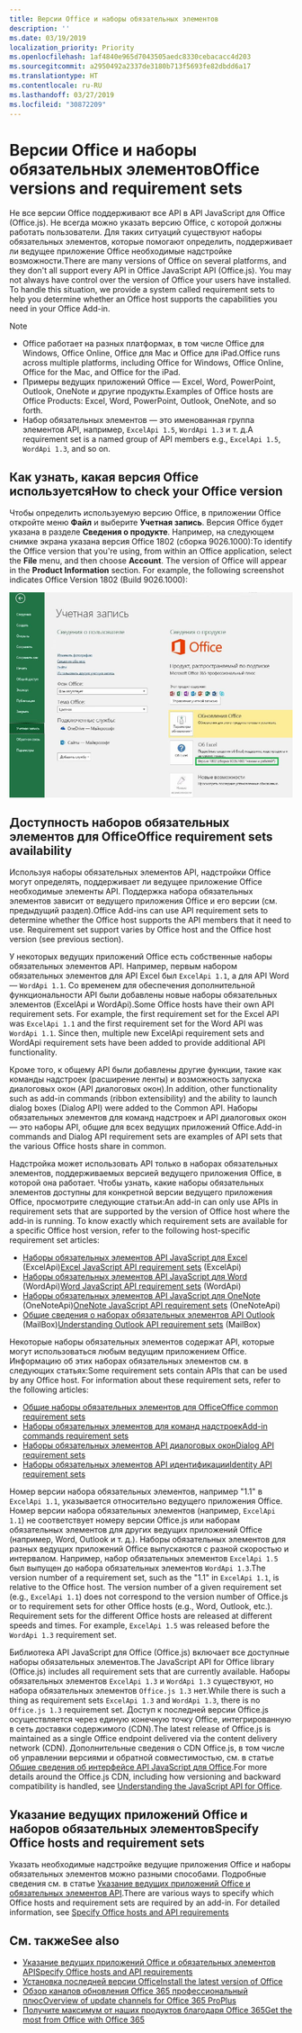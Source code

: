 ```yaml
---
title: Версии Office и наборы обязательных элементов
description: ''
ms.date: 03/19/2019
localization_priority: Priority
ms.openlocfilehash: 1af4840e965d7043505aedc8330cebacacc4d203
ms.sourcegitcommit: a2950492a2337de3180b713f5693fe82dbdd6a17
ms.translationtype: HT
ms.contentlocale: ru-RU
ms.lasthandoff: 03/27/2019
ms.locfileid: "30872209"
---
```

# <a name="office-versions-and-requirement-sets"></a><span data-ttu-id="1b967-102">Версии Office и наборы обязательных элементов</span><span class="sxs-lookup"><span data-stu-id="1b967-102">Office versions and requirement sets</span></span>

<span data-ttu-id="1b967-p101">Не все версии Office поддерживают все API в API JavaScript для Office (Office.js). Не всегда можно указать версию Office, с которой должны работать пользователи.  Для таких ситуаций существуют наборы обязательных элементов, которые помогают определить, поддерживает ли ведущее приложение Office необходимые надстройке возможности.</span><span class="sxs-lookup"><span data-stu-id="1b967-p101">There are many versions of Office on several platforms, and they don't all support every API in Office JavaScript API (Office.js). You may not always have control over the version of Office your users have installed.  To handle this situation, we provide a system called requirement sets to help you determine whether an Office host supports the capabilities you need in your Office Add-in.</span></span> 

> [!NOTE]
> - <span data-ttu-id="1b967-106">Office работает на разных платформах, в том числе Office для Windows, Office Online, Office для Mac и Office для iPad.</span><span class="sxs-lookup"><span data-stu-id="1b967-106">Office runs across multiple platforms, including Office for Windows, Office Online, Office for the Mac, and Office for the iPad.</span></span>
> - <span data-ttu-id="1b967-107">Примеры ведущих приложений Office — Excel, Word, PowerPoint, Outlook, OneNote и другие продукты.</span><span class="sxs-lookup"><span data-stu-id="1b967-107">Examples of Office hosts are Office Products: Excel, Word, PowerPoint, Outlook, OneNote, and so forth.</span></span>  
> - <span data-ttu-id="1b967-108">Набор обязательных элементов — это именованная группа элементов API, например, `ExcelApi 1.5`, `WordApi 1.3` и т. д.</span><span class="sxs-lookup"><span data-stu-id="1b967-108">A requirement set is a named group of API members e.g., `ExcelApi 1.5`, `WordApi 1.3`, and so on.</span></span>  


## <a name="how-to-check-your-office-version"></a><span data-ttu-id="1b967-109">Как узнать, какая версия Office используется</span><span class="sxs-lookup"><span data-stu-id="1b967-109">How to check your Office version</span></span>

<span data-ttu-id="1b967-p102">Чтобы определить используемую версию Office, в приложении Office откройте меню **Файл** и выберите **Учетная запись**. Версия Office будет указана в разделе **Сведения о продукте**. Например, на следующем снимке экрана указана версия Office 1802 (сборка 9026.1000):</span><span class="sxs-lookup"><span data-stu-id="1b967-p102">To identify the Office version that you're using, from within an Office application, select the **File** menu, and then choose **Account**. The version of Office will appear in the **Product Information** section. For example, the following screenshot indicates Office Version 1802 (Build 9026.1000):</span></span>

![Проверка версии Office](../images/office-version-number-ui.jpg)


## <a name="office-requirement-sets-availability"></a><span data-ttu-id="1b967-114">Доступность наборов обязательных элементов для Office</span><span class="sxs-lookup"><span data-stu-id="1b967-114">Office requirement sets availability</span></span>

<span data-ttu-id="1b967-p103">Используя наборы обязательных элементов API, надстройки Office могут определять, поддерживает ли ведущее приложение Office необходимые элементы API. Поддержка набора обязательных элементов зависит от ведущего приложения Office и его версии (см. предыдущий раздел).</span><span class="sxs-lookup"><span data-stu-id="1b967-p103">Office Add-ins can use API requirement sets to determine whether the Office host supports the API members that it need to use. Requirement set support varies by Office host and the Office host version (see previous section).</span></span>

<span data-ttu-id="1b967-p104">У некоторых ведущих приложений Office есть собственные наборы обязательных элементов API. Например, первым набором обязательных элементов для API Excel был `ExcelApi 1.1`, а для API Word — `WordApi 1.1`. Со временем для обеспечения дополнительной функциональности API были добавлены новые наборы обязательных элементов (ExcelApi и WordApi).</span><span class="sxs-lookup"><span data-stu-id="1b967-p104">Some Office hosts have their own API requirement sets. For example, the first requirement set for the Excel API was `ExcelApi 1.1` and the first requirement set for the Word API was `WordApi 1.1`. Since then, multiple new ExcelApi requirement sets and WordApi requirement sets have been added to provide additional API functionality.</span></span>

<span data-ttu-id="1b967-120">Кроме того, к общему API были добавлены другие функции, такие как команды надстроек (расширение ленты) и возможность запуска диалоговых окон (API диалоговых окон).</span><span class="sxs-lookup"><span data-stu-id="1b967-120">In addition, other functionality such as add-in commands (ribbon extensibility) and the ability to launch dialog boxes (Dialog API) were added to the Common API.</span></span> <span data-ttu-id="1b967-121">Наборы обязательных элементов для команд надстроек и API диалоговых окон — это наборы API, общие для всех ведущих приложений Office.</span><span class="sxs-lookup"><span data-stu-id="1b967-121">Add-in commands and Dialog API requirement sets are examples of API sets that the various Office hosts share in common.</span></span>

<span data-ttu-id="1b967-p106">Надстройка может использовать API только в наборах обязательных элементов, поддерживаемых версией ведущего приложения Office, в которой она работает. Чтобы узнать, какие наборы обязательных элементов доступны для конкретной версии ведущего приложения Office, просмотрите следующие статьи:</span><span class="sxs-lookup"><span data-stu-id="1b967-p106">An add-in can only use APIs in requirement sets that are supported by the version of Office host where the add-in is running. To know exactly which requirement sets are available for a specific Office host version, refer to the following host-specific requirement set articles:</span></span>

- <span data-ttu-id="1b967-124">[Наборы обязательных элементов API JavaScript для Excel](/office/dev/add-ins/reference/requirement-sets/excel-api-requirement-sets) (ExcelApi)</span><span class="sxs-lookup"><span data-stu-id="1b967-124">[Excel JavaScript API requirement sets](/office/dev/add-ins/reference/requirement-sets/excel-api-requirement-sets) (ExcelApi)</span></span>
- <span data-ttu-id="1b967-125">[Наборы обязательных элементов API JavaScript для Word](/office/dev/add-ins/reference/requirement-sets/word-api-requirement-sets) (WordApi)</span><span class="sxs-lookup"><span data-stu-id="1b967-125">[Word JavaScript API requirement sets](/office/dev/add-ins/reference/requirement-sets/word-api-requirement-sets) (WordApi)</span></span>
- <span data-ttu-id="1b967-126">[Наборы обязательных элементов API JavaScript для OneNote](/office/dev/add-ins/reference/requirement-sets/onenote-api-requirement-sets) (OneNoteApi)</span><span class="sxs-lookup"><span data-stu-id="1b967-126">[OneNote JavaScript API requirement sets](/office/dev/add-ins/reference/requirement-sets/onenote-api-requirement-sets) (OneNoteApi)</span></span>
- <span data-ttu-id="1b967-127">[Общие сведения о наборах обязательных элементов API Outlook](/office/dev/add-ins/reference/requirement-sets/outlook-api-requirement-sets) (MailBox)</span><span class="sxs-lookup"><span data-stu-id="1b967-127">[Understanding Outlook API requirement sets](/office/dev/add-ins/reference/requirement-sets/outlook-api-requirement-sets) (MailBox)</span></span>

<span data-ttu-id="1b967-p107">Некоторые наборы обязательных элементов содержат API, которые могут использоваться любым ведущим приложением Office. Информацию об этих наборах обязательных элементов см. в следующих статьях:</span><span class="sxs-lookup"><span data-stu-id="1b967-p107">Some requirement sets contain APIs that can be used by any Office host. For information about these requirement sets, refer to the following articles:</span></span>

- [<span data-ttu-id="1b967-130">Общие наборы обязательных элементов для Office</span><span class="sxs-lookup"><span data-stu-id="1b967-130">Office common requirement sets</span></span>](/office/dev/add-ins/reference/requirement-sets/office-add-in-requirement-sets)
- [<span data-ttu-id="1b967-131">Наборы обязательных элементов для команд надстроек</span><span class="sxs-lookup"><span data-stu-id="1b967-131">Add-in commands requirement sets</span></span>](/office/dev/add-ins/reference/requirement-sets/add-in-commands-requirement-sets)
- [<span data-ttu-id="1b967-132">Наборы обязательных элементов API диалоговых окон</span><span class="sxs-lookup"><span data-stu-id="1b967-132">Dialog API requirement sets</span></span>](/office/dev/add-ins/reference/requirement-sets/dialog-api-requirement-sets)
- [<span data-ttu-id="1b967-133">Наборы обязательных элементов API идентификации</span><span class="sxs-lookup"><span data-stu-id="1b967-133">Identity API requirement sets</span></span>](/office/dev/add-ins/reference/requirement-sets/identity-api-requirement-sets)

<span data-ttu-id="1b967-p108">Номер версии набора обязательных элементов, например "1.1" в `ExcelApi 1.1`, указывается относительно ведущего приложения Office. Номер версии набора обязательных элементов (например, `ExcelApi 1.1`) не соответствует номеру версии Office.js или наборам обязательных элементов для других ведущих приложений Office (например, Word, Outlook и т. д.).  Наборы обязательных элементов для разных ведущих приложений Office выпускаются с разной скоростью и интервалом. Например, набор обязательных элементов `ExcelApi 1.5` был выпущен до набора обязательных элементов `WordApi 1.3`.</span><span class="sxs-lookup"><span data-stu-id="1b967-p108">The version number of a requirement set, such as the "1.1" in `ExcelApi 1.1`, is relative to the Office host. The version number of a given requirement set (e.g., `ExcelApi 1.1`) does not correspond to the version number of Office.js or to requirement sets for other Office hosts (e.g., Word, Outlook, etc.).  Requirement sets for the different Office hosts are released at different speeds and times. For example, `ExcelApi 1.5` was released before the `WordApi 1.3` requirement set.</span></span>

<span data-ttu-id="1b967-138">Библиотека API JavaScript для Office (Office.js) включает все доступные наборы обязательных элементов.</span><span class="sxs-lookup"><span data-stu-id="1b967-138">The JavaScript API for Office library (Office.js) includes all requirement sets that are currently available.</span></span> <span data-ttu-id="1b967-139">Наборы обязательных элементов `ExcelApi 1.3` и `WordApi 1.3` существуют, но набора обязательных элементов `Office.js 1.3` нет.</span><span class="sxs-lookup"><span data-stu-id="1b967-139">While there is such a thing as requirement sets `ExcelApi 1.3` and `WordApi 1.3`, there is no `Office.js 1.3` requirement set.</span></span> <span data-ttu-id="1b967-140">Доступ к последней версии Office.js осуществляется через единую конечную точку Office, интегрированную в сеть доставки содержимого (CDN).</span><span class="sxs-lookup"><span data-stu-id="1b967-140">The latest release of Office.js is maintained as a single Office endpoint delivered via the content delivery network (CDN).</span></span> <span data-ttu-id="1b967-141">Дополнительные сведения о CDN Office.js, в том числе об управлении версиями и обратной совместимостью, см. в статье [Общие сведения об интерфейсе API JavaScript для Office](/office/dev/add-ins/develop/understanding-the-javascript-api-for-office).</span><span class="sxs-lookup"><span data-stu-id="1b967-141">For more details around the Office.js CDN, including how versioning and backward compatibility is handled, see [Understanding the JavaScript API for Office](/office/dev/add-ins/develop/understanding-the-javascript-api-for-office).</span></span>

## <a name="specify-office-hosts-and-requirement-sets"></a><span data-ttu-id="1b967-142">Указание ведущих приложений Office и наборов обязательных элементов</span><span class="sxs-lookup"><span data-stu-id="1b967-142">Specify Office hosts and requirement sets</span></span>

<span data-ttu-id="1b967-p110">Указать необходимые надстройке ведущие приложения Office и наборы обязательных элементов можно разными способами.  Подробные сведения см. в статье [Указание ведущих приложений Office и обязательных элементов API](/office/dev/add-ins/develop/specify-office-hosts-and-api-requirements).</span><span class="sxs-lookup"><span data-stu-id="1b967-p110">There are various ways to specify which Office hosts and requirement sets are required by an add-in.  For detailed information, see [Specify Office hosts and API requirements](/office/dev/add-ins/develop/specify-office-hosts-and-api-requirements)</span></span>


## <a name="see-also"></a><span data-ttu-id="1b967-145">См. также</span><span class="sxs-lookup"><span data-stu-id="1b967-145">See also</span></span>

- [<span data-ttu-id="1b967-146">Указание ведущих приложений Office и обязательных элементов API</span><span class="sxs-lookup"><span data-stu-id="1b967-146">Specify Office hosts and API requirements</span></span>](/office/dev/add-ins/develop/specify-office-hosts-and-api-requirements)
- [<span data-ttu-id="1b967-147">Установка последней версии Office</span><span class="sxs-lookup"><span data-stu-id="1b967-147">Install the latest version of Office</span></span>](/office/dev/add-ins/develop/install-latest-office-version)
- [<span data-ttu-id="1b967-148">Обзор каналов обновления Office 365 профессиональный плюс</span><span class="sxs-lookup"><span data-stu-id="1b967-148">Overview of update channels for Office 365 ProPlus</span></span>](/deployoffice/overview-of-update-channels-for-office-365-proplus)
- [<span data-ttu-id="1b967-149">Получите максимум от наших продуктов благодаря Office 365</span><span class="sxs-lookup"><span data-stu-id="1b967-149">Get the most from Office with Office 365</span></span>](https://products.office.com/compare-all-microsoft-office-products?tab=2)
